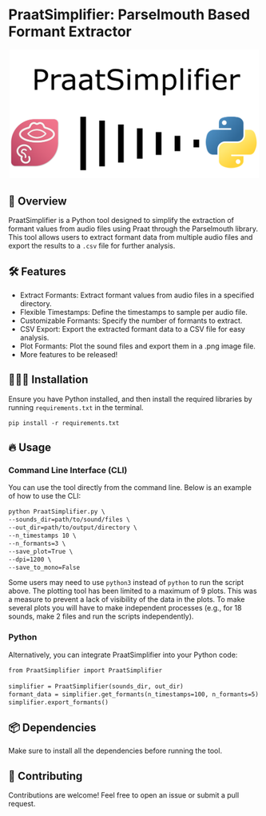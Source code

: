 # PraatSimplifier: Parselmouth Based Formant Extractor

<p align="center">
  <img src="resources/logo.png" width="500" title="Logo">
</p>

## 📁 Overview
PraatSimplifier is a Python tool designed to simplify the extraction of formant values from audio files using Praat through the Parselmouth library. This tool allows users to extract formant data from multiple audio files and export the results to a ```.csv``` file for further analysis.

## 🛠️ Features
- Extract Formants: Extract formant values from audio files in a specified directory.
- Flexible Timestamps: Define the timestamps to sample per audio file.
- Customizable Formants: Specify the number of formants to extract.
- CSV Export: Export the extracted formant data to a CSV file for easy analysis.
- Plot Formants: Plot the sound files and export them in a .png image file.
- More features to be released!

## 👨🏽‍💻 Installation
Ensure you have Python installed, and then install the required libraries by running ```requirements.txt``` in the terminal.

```
pip install -r requirements.txt
```

## 🔥 Usage
### Command Line Interface (CLI)
You can use the tool directly from the command line. Below is an example of how to use the CLI:
```
python PraatSimplifier.py \
--sounds_dir=path/to/sound/files \
--out_dir=path/to/output/directory \
--n_timestamps 10 \
--n_formants=3 \
--save_plot=True \
--dpi=1200 \
--save_to_mono=False
```
Some users may need to use  ```python3``` instead of ```python``` to run the script above. The plotting tool has been limited to a maximum of 9 plots. This was a measure to prevent a lack of visibility of the data in the plots. To make several plots you will have to make independent processes (e.g., for 18 sounds, make 2 files and run the scripts independently).

### Python
Alternatively, you can integrate PraatSimplifier into your Python code:
```
from PraatSimplifier import PraatSimplifier

simplifier = PraatSimplifier(sounds_dir, out_dir)
formant_data = simplifier.get_formants(n_timestamps=100, n_formants=5)
simplifier.export_formants()
```

## 📦 Dependencies
Make sure to install all the dependencies before running the tool.

## 🤝 Contributing
Contributions are welcome! Feel free to open an issue or submit a pull request.




